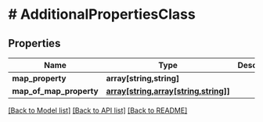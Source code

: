 # # AdditionalPropertiesClass

## Properties

Name | Type | Description | Notes
------------ | ------------- | ------------- | -------------
**map_property** | **array[string,string]** |  | [optional]
**map_of_map_property** | [**array[string,array[string,string]]**](array.md) |  | [optional]

[[Back to Model list]](../../README.md#models) [[Back to API list]](../../README.md#endpoints) [[Back to README]](../../README.md)
